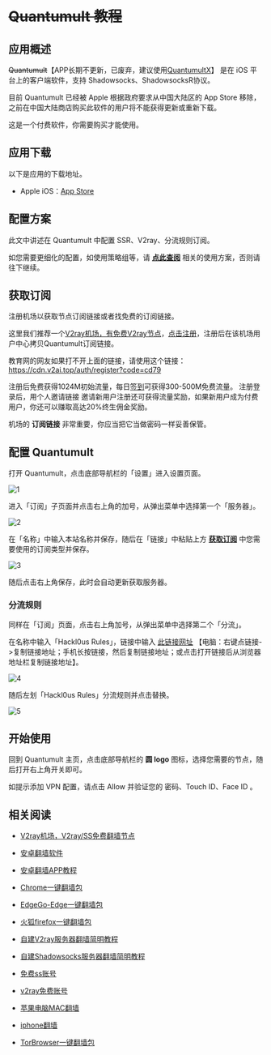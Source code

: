 # ~~Quantumult 教程~~

## 应用概述

~~Quantumult~~【APP长期不更新，已废弃，建议使用[QuantumultX](https://github.com/bannedbook/fanqiang/blob/master/ios/QuantumultX.md)】 是在 iOS 平台上的客户端软件，支持 Shadowsocks、ShadowsocksR协议。

目前 Quantumult 已经被 Apple 根据政府要求从中国大陆区的 App Store 移除，之前在中国大陆商店购买此软件的用户将不能获得更新或重新下载。

这是一个付费软件，你需要购买才能使用。

## 应用下载

以下是应用的下载地址。

- Apple iOS：[App Store](https://itunes.apple.com/us/app/quantumult/id1252015438?ls=1&mt=8)

## 配置方案

此文中讲述在 Quantumult 中配置 SSR、V2ray、分流规则订阅。

如您需要更细化的配置，如使用策略组等，请 **[点此查阅](Quantumult_conf.md)** 相关的使用方案，否则请往下继续。

## 获取订阅

注册机场以获取节点订阅链接或者找免费的订阅链接。

这里我们推荐一个[V2ray机场，有免费V2ray节点](https://github.com/bannedbook/fanqiang/wiki/V2ray%E6%9C%BA%E5%9C%BA)，[点击注册](https://w1.v2ai.top/auth/register?code=cd79)，注册后在该机场用户中心拷贝Quantumult订阅链接。

教育网的网友如果打不开上面的链接，请使用这个链接：
https://cdn.v2ai.top/auth/register?code=cd79

注册后免费获得1024M初始流量，每日[签到](https://raw.githubusercontent.com/bannedbook/fanqiang/master/v2ss/images/checkin.jpg)可获得300-500M免费流量。
注册登录后，用个人邀请链接 邀请新用户注册还可获得流量奖励，如果新用户成为付费用户，你还可以赚取高达20%终生佣金奖励。

机场的 **订阅链接** 非常重要，你应当把它当做密码一样妥善保管。

## 配置 Quantumult

打开 Quantumult，点击底部导航栏的「设置」进入设置页面。

![1](https://v2free.org/docs/SSPanel/iOS/images/quantumult_sub-1.jpg ':size=200')

进入「订阅」子页面并点击右上角的加号，从弹出菜单中选择第一个「服务器」。

![2](https://v2free.org/docs/SSPanel/iOS/images/quantumult_sub-2.jpg ':size=200')

在「名称」中输入本站名称并保存，随后在「链接」中粘贴上方 **[获取订阅](#获取订阅)** 中您需要使用的订阅类型并保存。

![3](https://v2free.org/docs/SSPanel/iOS/images/quantumult_sub-3.jpg ':size=600')

随后点击右上角保存，此时会自动更新获取服务器。

### 分流规则

同样在「订阅」页面，点击右上角加号，从弹出菜单中选择第二个「分流」。

在名称中输入「Hackl0us Rules」，链接中输入 [此链接网址](https://raw.githubusercontent.com/Hackl0us/Surge-Rule-Snippets/master/LAZY_RULES/Quantumult.conf) 【电脑：右键点链接->复制链接地址；手机长按链接，然后复制链接地址；或点击打开链接后从浏览器地址栏复制链接地址】。

![4](https://v2free.org/docs/SSPanel/iOS/images/quantumult_sub-4.jpg ':size=600')

随后左划「Hackl0us Rules」分流规则并点击替换。

![5](https://v2free.org/docs/SSPanel/iOS/images/quantumult_sub-5.jpg ':size=400')

## 开始使用

回到 Quantumult 主页，点击底部导航栏的 **圆 logo** 图标，选择您需要的节点，随后打开右上角开关即可。

如提示添加 VPN 配置，请点击 Allow 并验证您的 密码、Touch ID、Face ID 。

## 相关阅读
*   [V2ray机场，V2ray/SS免费翻墙节点](https://github.com/bannedbook/fanqiang/wiki/V2ray%E6%9C%BA%E5%9C%BA)

*   [安卓翻墙软件](https://github.com/bannedbook/fanqiang/wiki/%E5%AE%89%E5%8D%93%E7%BF%BB%E5%A2%99%E8%BD%AF%E4%BB%B6)
*   [安卓翻墙APP教程](https://github.com/bannedbook/fanqiang/tree/master/android)
*   [Chrome一键翻墙包](https://github.com/bannedbook/fanqiang/wiki/Chrome%E4%B8%80%E9%94%AE%E7%BF%BB%E5%A2%99%E5%8C%85)
*   [EdgeGo-Edge一键翻墙包](https://github.com/bannedbook/fanqiang/tree/master/EdgeGo)
*   [火狐firefox一键翻墙包](https://github.com/bannedbook/fanqiang/wiki/%E7%81%AB%E7%8B%90firefox%E4%B8%80%E9%94%AE%E7%BF%BB%E5%A2%99%E5%8C%85)
*   [自建V2ray服务器翻墙简明教程](https://github.com/bannedbook/fanqiang/blob/master/v2ss/%E8%87%AA%E5%BB%BAV2ray%E6%9C%8D%E5%8A%A1%E5%99%A8%E7%AE%80%E6%98%8E%E6%95%99%E7%A8%8B.md)
*   [自建Shadowsocks服务器翻墙简明教程](https://github.com/bannedbook/fanqiang/blob/master/v2ss/%E8%87%AA%E5%BB%BAShadowsocks%E6%9C%8D%E5%8A%A1%E5%99%A8%E7%AE%80%E6%98%8E%E6%95%99%E7%A8%8B.md)
*   [免费ss账号](https://github.com/bannedbook/fanqiang/wiki/%E5%85%8D%E8%B4%B9ss%E8%B4%A6%E5%8F%B7)
*   [v2ray免费账号](https://github.com/bannedbook/fanqiang/wiki/v2ray%E5%85%8D%E8%B4%B9%E8%B4%A6%E5%8F%B7)
*   [苹果电脑MAC翻墙](https://github.com/bannedbook/fanqiang/wiki/%E8%8B%B9%E6%9E%9C%E7%94%B5%E8%84%91MAC%E7%BF%BB%E5%A2%99)
*   [iphone翻墙](https://github.com/bannedbook/fanqiang/wiki/iphone%E7%BF%BB%E5%A2%99)
*   [TorBrowser一键翻墙包](https://github.com/bannedbook/fanqiang/wiki/TorBrowser%E4%B8%80%E9%94%AE%E7%BF%BB%E5%A2%99%E5%8C%85)